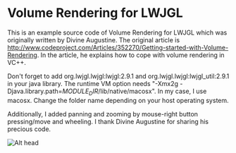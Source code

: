 Volume Rendering for LWJGL
====================

This is an example source code of Volume Rendering for LWJGL which was originally written by Divine Augustine.
The original article is http://www.codeproject.com/Articles/352270/Getting-started-with-Volume-Rendering.
In the article, he explains how to cope with volume rendering in VC++.

Don't forget to add org.lwjgl.lwjgl:lwjgl:2.9.1 and org.lwjgl.lwjgl:lwjgl_util:2.9.1 in your java library. 
The runtime VM option needs "-Xmx2g -Djava.library.path=$MODULE_DIR$/lib/native/macosx". In my case, I use macosx. Change the folder name depending on your host operating system.

Additionally, I added panning and zooming by mouse-right button pressing/move and wheeling.
I thank Divine Augustine for sharing his precious code. 

![Alt head](http://www.codeproject.com/KB/openGL/352270/3D.gif)

